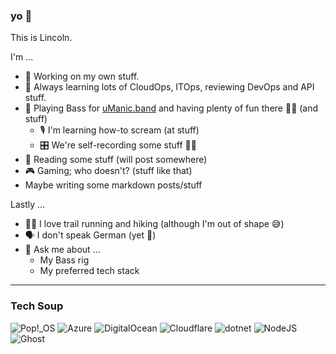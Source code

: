 ### yo 👋

<!--
**lincolnpires/lincolnpires** is a ✨ _special_ ✨ repository because its `README.md` (this file) appears on your GitHub profile.
-->

This is Lincoln.

I'm ...
- 🔭 Working on my own stuff.
- 🌱 Always learning lots of CloudOps, ITOps, reviewing DevOps and API stuff.
- 🎵 Playing Bass for [uManic.band](https://uManic.band) and having plenty of fun there 🤘🏾 (and stuff)
  - 🎙️ I'm learning how-to scream (at stuff)
  - 🎛️ We're self-recording some stuff 🤞🏾
- 📖 Reading some stuff (will post somewhere) <!-- `IT Strategy` by Jim Maholic and `Limitless` by Jim Kwik -->
- 🎮 Gaming; who doesn't? (stuff like that)
- Maybe writing some markdown posts/stuff

Lastly ...
- 🏃🏾‍ I love trail running and hiking (although I'm out of shape 😅)
- 🗣 I don't speak German (yet 🤔)
- 💬 Ask me about ...
  - My Bass rig
  - My preferred tech stack

---
### Tech Soup
![Pop!_OS](https://img.shields.io/badge/Pop!_OS-49b8c6.svg?style=for-the-badge&logo=popos&logoColor=white)
![Azure](https://img.shields.io/badge/azure-blue.svg?style=for-the-badge&logo=microsoft-azure)
![DigitalOcean](https://img.shields.io/badge/DigitalOcean-%230167ff.svg?style=for-the-badge&logo=digitalOcean&logoColor=white) 
![Cloudflare](https://img.shields.io/badge/Cloudflare-F38020?style=for-the-badge&logo=Cloudflare&logoColor=white) 
![dotnet](https://img.shields.io/badge/dotnet-blueviolet.svg?style=for-the-badge&logo=dotnet&logoColor=white)
![NodeJS](https://img.shields.io/badge/node.js-6DA55F?style=for-the-badge&logo=node.js&logoColor=white) 
![Ghost](https://img.shields.io/badge/Ghost-black.svg?style=for-the-badge&logo=ghost&logoColor=white) 

<!-- ## Tech Soup

![Ubuntu](https://img.shields.io/badge/Ubuntu-E95420?style=for-the-badge&logo=ubuntu&logoColor=white) 
![Pop!_OS](https://img.shields.io/badge/Pop!_OS-49b8c6.svg?style=for-the-badge&logo=popos&logoColor=white) 
![RedHat](https://img.shields.io/badge/RedHat-white?style=for-the-badge&logo=RedHat&logoColor=ee0000) 

![C#](https://img.shields.io/badge/C%23-blueviolet.svg?style=for-the-badge&logo=csharp)
![Python](https://img.shields.io/badge/python-3670A0?style=for-the-badge&logo=python&logoColor=ffdd54) ~
![PHP](https://img.shields.io/badge/php-%23777BB4.svg?style=for-the-badge&logo=php&logoColor=white) ~
![JavaScript](https://img.shields.io/badge/javascript-%23323330.svg?style=for-the-badge&logo=javascript&logoColor=%23F7DF1E)

![Express.js](https://img.shields.io/badge/express.js-%23404d59.svg?style=for-the-badge&logo=express&logoColor=%2361DAFB) 

![Git](https://img.shields.io/badge/git-%23F05033.svg?style=for-the-badge&logo=git&logoColor=white) 
![GitHub](https://img.shields.io/badge/github-%23121011.svg?style=for-the-badge&logo=github&logoColor=white) 
![GitHub Actions](https://img.shields.io/badge/actions-%23121011.svg?style=for-the-badge&logo=github-actions&logoColor=white)
<!-- ![Terraform](https://img.shields.io/badge/terraform-7740b6?style=for-the-badge&logo=terraform) 

<!-- ![Snyk](https://img.shields.io/badge/Snyk-221f4a?style=for-the-badge&logo=Snyk) 
![Sentry](https://img.shields.io/badge/sentry-362d59?style=for-the-badge&logo=sentry) 

![Jetbrains](https://img.shields.io/badge/Jetbrains-black?style=for-the-badge&logo=Jetbrains) 
![VS Code](https://img.shields.io/badge/VS_Code-4babeb?style=for-the-badge&logo=visualstudiocode) 
![Vim](https://img.shields.io/badge/Vim-ccc?style=for-the-badge&logo=vim&logoColor=019833) 

![JWT](https://img.shields.io/badge/JWT-black?style=for-the-badge&logo=JSON%20web%20tokens) 
![Postman](https://img.shields.io/badge/Postman-FF6C37?style=for-the-badge&logo=postman&logoColor=white) 
![Swagger](https://img.shields.io/badge/-Swagger-%23Clojure?style=for-the-badge&logo=swagger&logoColor=white) 

![Docker](https://img.shields.io/badge/docker-%230db7ed.svg?style=for-the-badge&logo=docker&logoColor=white) 
![Nginx](https://img.shields.io/badge/nginx-%23009639.svg?style=for-the-badge&logo=nginx&logoColor=white) 
<!--
![Apache](https://img.shields.io/badge/apache-%23D42029.svg?style=for-the-badge&logo=apache&logoColor=white) 

![Bootstrap](https://img.shields.io/badge/bootstrap-%23563D7C.svg?style=for-the-badge&logo=bootstrap&logoColor=white) 
![React](https://img.shields.io/badge/react-%2320232a.svg?style=for-the-badge&logo=react&logoColor=%2361DAFB) 
![Firebase](https://img.shields.io/badge/firebase-white.svg?style=for-the-badge&logo=Firebase) 
![Vite](https://img.shields.io/badge/vite-9a5efe.svg?style=for-the-badge&logo=vite&logoColor=ffce26) 

<!--![WordPress](https://img.shields.io/badge/WordPress-%23117AC9.svg?style=for-the-badge&logo=WordPress&logoColor=white) -->

<!-- ![Sequelize](https://img.shields.io/badge/Sequelize-52B0E7?style=for-the-badge&logo=Sequelize&logoColor=white) 
![NPM](https://img.shields.io/badge/NPM-%23000000.svg?style=for-the-badge&logo=npm&logoColor=white) 
![Slack](https://img.shields.io/badge/Slack-4A154B?style=for-the-badge&logo=slack&logoColor=white) 
![Webpack](https://img.shields.io/badge/webpack-%238DD6F9.svg?style=for-the-badge&logo=webpack&logoColor=black) 
![Babel](https://img.shields.io/badge/Babel-F9DC3e?style=for-the-badge&logo=babel&logoColor=black) 
![ElasticSearch](https://img.shields.io/badge/-ElasticSearch-005571?style=for-the-badge&logo=elasticsearch)  

<small>with more to come ...</small>
-->

